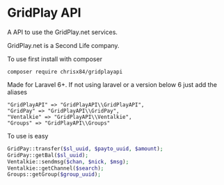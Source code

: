 # GridPlay API

A API to use the GridPlay.net services.

GridPlay.net is a Second Life company.

To use first install with composer
```
composer require chrisx84/gridplayapi
```
Made for Laravel 6+.
If not using laravel or a version below 6 just add the aliases
```
"GridPlayAPI" => "GridPlayAPI\\GridPlayAPI",
"GridPay" => "GridPlayAPI\\GridPay",
"Ventalkie" => "GridPlayAPI\\Ventalkie",
"Groups" => "GridPlayAPI\\Groups"
```

To use is easy

```php
GridPay::transfer($sl_uuid, $payto_uuid, $amount);
GridPay::getBal($sl_uuid);
Ventalkie::sendmsg($chan, $nick, $msg);
Ventalkie::getChannel($search);
Groups::getGroup($group_uuid);
```
